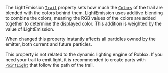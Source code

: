 The LightEmission [`Trail`](https://create.roblox.com/docs/reference/engine/classes/Trail) property sets how much the
[`Colors`](https://create.roblox.com/docs/reference/engine/classes/Trail#Color) of the trail are blended with the colors behind
them. LightEmission uses additive blending to combine the colors, meaning
the RGB values of the colors are added together to determine the displayed
color. This addition is weighted by the value of LightEmission.

When changed this property instantly affects all particles owned by the
emitter, both current and future particles.

This property is not related to the dynamic lighting engine of Roblox. If
you need your trail to emit light, it is recommended to create parts with
[`PointLight`](https://create.roblox.com/docs/reference/engine/classes/PointLight) that follow the path of the trail.